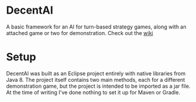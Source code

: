 # DecentAI
A basic framework for an AI for turn-based strategy games, along with an attached game or two for demonstration. Check out the [wiki](https://github.com/adQuid/DecentAI/wiki)

# Setup
DecentAI was built as an Eclipse project entirely with native libraries from Java 8. The project itself contains two main methods, each for a different demonstration game, but the project is intended to be imported as a jar file. At the time of writing I've done nothing to set it up for Maven or Gradle.
